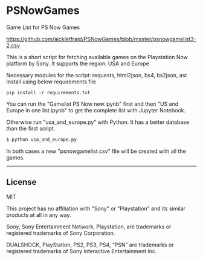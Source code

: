 # PSNowGames
Game List for PS Now Games

https://github.com/aickletfraid/PSNowGames/blob/master/psnowgamelist3-2.csv

This is a short script for fetching available games on the Playstation Now platform by Sony.
It supports the region: USA and Europe


Necessary modules for the script: requests, html2json, bs4, bs2json, ast
Install using below requirements file

```
pip install -r requirements.txt

```


You can run the "Gamelist PS Now new.ipynb" first and then "US and Europe in one list.ipynb" to get the complete list with Jupyter Notebook.

Otherwise run "usa_and_europe.py" with Python. It has a better database than the first script.
```sh
$ python usa_and_europe.py
```

In both cases a new "psnowgamelist.csv" file will be created with all the games.

------------------------

License
----

MIT

This project has no affiliation with "Sony" or "Playstation" and its similar products at all in any way.

Sony, Sony Entertainment Network, Playstation,  are trademarks or registered trademarks of Sony Corporation.

DUALSHOCK, PlayStation, PS2, PS3, PS4, “PSN”  are trademarks or registered trademarks of Sony Interactive Entertainment Inc.
